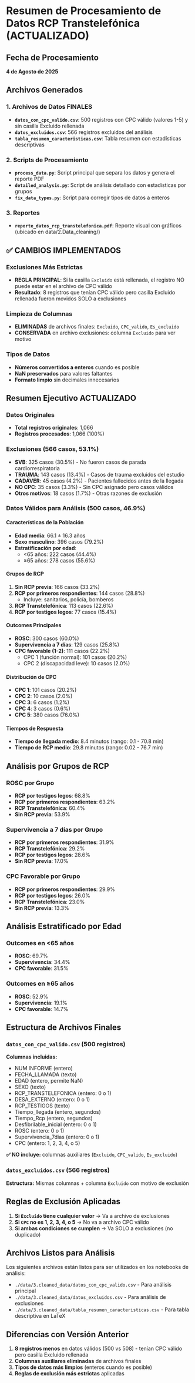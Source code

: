 # Resumen de Procesamiento de Datos RCP Transtelefónica (ACTUALIZADO)

## Fecha de Procesamiento
**4 de Agosto de 2025**

## Archivos Generados

### 1. Archivos de Datos FINALES
- **`datos_con_cpc_valido.csv`**: 500 registros con CPC válido (valores 1-5) y sin casilla Excluido rellenada
- **`datos_excluidos.csv`**: 566 registros excluidos del análisis
- **`tabla_resumen_caracteristicas.csv`**: Tabla resumen con estadísticas descriptivas

### 2. Scripts de Procesamiento
- **`process_data.py`**: Script principal que separa los datos y genera el reporte PDF
- **`detailed_analysis.py`**: Script de análisis detallado con estadísticas por grupos
- **`fix_data_types.py`**: Script para corregir tipos de datos a enteros

### 3. Reportes
- **`reporte_datos_rcp_transtelefonica.pdf`**: Reporte visual con gráficos (ubicado en data/2.Data_cleaning/)

## ✅ CAMBIOS IMPLEMENTADOS

### Exclusiones Más Estrictas
- **REGLA PRINCIPAL**: Si la casilla `Excluido` está rellenada, el registro NO puede estar en el archivo de CPC válido
- **Resultado**: 8 registros que tenían CPC válido pero casilla Excluido rellenada fueron movidos SOLO a exclusiones

### Limpieza de Columnas
- **ELIMINADAS** de archivos finales: `Excluido`, `CPC_valido`, `Es_excluido`
- **CONSERVADA** en archivo exclusiones: columna `Excluido` para ver motivo

### Tipos de Datos
- **Números convertidos a enteros** cuando es posible
- **NaN preservados** para valores faltantes
- **Formato limpio** sin decimales innecesarios

## Resumen Ejecutivo ACTUALIZADO

### Datos Originales
- **Total registros originales**: 1,066
- **Registros procesados**: 1,066 (100%)

### Exclusiones (566 casos, 53.1%)
- **SVB**: 325 casos (30.5%) - No fueron casos de parada cardiorrespiratoria
- **TRAUMA**: 143 casos (13.4%) - Casos de trauma excluidos del estudio
- **CADÁVER**: 45 casos (4.2%) - Pacientes fallecidos antes de la llegada
- **NO CPC**: 35 casos (3.3%) - Sin CPC asignado pero casos válidos
- **Otros motivos**: 18 casos (1.7%) - Otras razones de exclusión

### Datos Válidos para Análisis (500 casos, 46.9%)

#### Características de la Población
- **Edad media**: 66.1 ± 16.3 años
- **Sexo masculino**: 396 casos (79.2%)
- **Estratificación por edad**:
  - <65 años: 222 casos (44.4%)
  - ≥65 años: 278 casos (55.6%)

#### Grupos de RCP
1. **Sin RCP previa**: 166 casos (33.2%)
2. **RCP por primeros respondientes**: 144 casos (28.8%)
   - Incluye: sanitarios, policía, bomberos
3. **RCP Transtelefónica**: 113 casos (22.6%)
4. **RCP por testigos legos**: 77 casos (15.4%)

#### Outcomes Principales
- **ROSC**: 300 casos (60.0%)
- **Supervivencia a 7 días**: 129 casos (25.8%)
- **CPC favorable (1-2)**: 111 casos (22.2%)
  - CPC 1 (función normal): 101 casos (20.2%)
  - CPC 2 (discapacidad leve): 10 casos (2.0%)

#### Distribución de CPC
- **CPC 1**: 101 casos (20.2%)
- **CPC 2**: 10 casos (2.0%)
- **CPC 3**: 6 casos (1.2%)
- **CPC 4**: 3 casos (0.6%)
- **CPC 5**: 380 casos (76.0%)

#### Tiempos de Respuesta
- **Tiempo de llegada medio**: 8.4 minutos (rango: 0.1 - 70.8 min)
- **Tiempo de RCP medio**: 29.8 minutos (rango: 0.02 - 76.7 min)

## Análisis por Grupos de RCP

### ROSC por Grupo
- **RCP por testigos legos**: 68.8%
- **RCP por primeros respondientes**: 63.2%
- **RCP Transtelefónica**: 60.4%
- **Sin RCP previa**: 53.9%

### Supervivencia a 7 días por Grupo
- **RCP por primeros respondientes**: 31.9%
- **RCP Transtelefónica**: 29.2%
- **RCP por testigos legos**: 28.6%
- **Sin RCP previa**: 17.0%

### CPC Favorable por Grupo
- **RCP por primeros respondientes**: 29.9%
- **RCP por testigos legos**: 26.0%
- **RCP Transtelefónica**: 23.0%
- **Sin RCP previa**: 13.3%

## Análisis Estratificado por Edad

### Outcomes en <65 años
- **ROSC**: 69.7%
- **Supervivencia**: 34.4%
- **CPC favorable**: 31.5%

### Outcomes en ≥65 años
- **ROSC**: 52.9%
- **Supervivencia**: 19.1%
- **CPC favorable**: 14.7%

## Estructura de Archivos Finales

### `datos_con_cpc_valido.csv` (500 registros)
**Columnas incluidas:**
- NUM INFORME (entero)
- FECHA_LLAMADA (texto)
- EDAD (entero, permite NaN)
- SEXO (texto)
- RCP_TRANSTELEFONICA (entero: 0 o 1)
- DESA_EXTERNO (entero: 0 o 1)
- RCP_TESTIGOS (texto)
- Tiempo_llegada (entero, segundos)
- Tiempo_Rcp (entero, segundos)
- Desfibrilable_inicial (entero: 0 o 1)
- ROSC (entero: 0 o 1)
- Supervivencia_7dias (entero: 0 o 1)
- CPC (entero: 1, 2, 3, 4, o 5)

**✅ NO incluye:** columnas auxiliares (`Excluido`, `CPC_valido`, `Es_excluido`)

### `datos_excluidos.csv` (566 registros)
**Estructura:** Mismas columnas + columna `Excluido` con motivo de exclusión

## Reglas de Exclusión Aplicadas

1. **Si `Excluido` tiene cualquier valor** → Va a archivo de exclusiones
2. **Si `CPC` no es 1, 2, 3, 4, o 5** → No va a archivo CPC válido  
3. **Si ambas condiciones se cumplen** → Va SOLO a exclusiones (no duplicado)

## Archivos Listos para Análisis

Los siguientes archivos están listos para ser utilizados en los notebooks de análisis:

- `./data/3.cleaned_data/datos_con_cpc_valido.csv` - Para análisis principal
- `./data/3.cleaned_data/datos_excluidos.csv` - Para análisis de exclusiones
- `./data/3.cleaned_data/tabla_resumen_caracteristicas.csv` - Para tabla descriptiva en LaTeX

## Diferencias con Versión Anterior

1. **8 registros menos** en datos válidos (500 vs 508) - tenían CPC válido pero casilla Excluido rellenada
2. **Columnas auxiliares eliminadas** de archivos finales
3. **Tipos de datos más limpios** (enteros cuando es posible)
4. **Reglas de exclusión más estrictas** aplicadas

